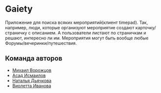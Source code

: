 # Gaiety

Приложение для поиска всяких мероприятий(клиент timepad). Так, например, люди, которые организуют мероприятие создают карточку/страничку с описанием. А пользователи листают по страничкам и решают, интересно ли им. Мероприятия могут быть вообще любые Форумы/вечеринки/путешествия.
## Команда авторов

- [Михаил Ворожцов](https://github.com/MishkaV)
- [Асад Исмаилов](https://github.com/aaismailov)
- [Наталья Дьячкова](https://github.com/dynataly)
- [Виолетта Иванова](https://github.com/ivetasand)
